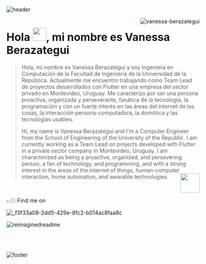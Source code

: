 ![header](https://github.com/Vanessa-Berazategui/Vanessa-Berazategui/assets/37006656/5b552b53-1418-45d0-875e-2fb594b9b416)

<img align="right" src="https://komarev.com/ghpvc/?username=vanessa-berazategui&label=Profile%20views&color=0e75b6&style=flat" alt="vanessa-berazategui"/>

<h1>Hola <img src="https://github.com/Vanessa-Berazategui/Vanessa-Berazategui/assets/37006656/96f2376b-7c2a-4d3c-b39a-180e1a591437" width="35px" height="35px">, mi nombre es Vanessa Berazategui</h1>

>Hola, mi nombre es Vanessa Berazategui y soy Ingeniera en Computación de la Facultad de Ingeniería 
>de la Universidad de la República.  Actualmente me encuentro trabajando como Team Lead de proyectos 
>desarrollados con Flutter en una empresa del sector privado en Montevideo, Uruguay. Me caracterizo por 
>ser una persona proactiva, organizada y perseverante, fanática de la tecnología, la programación y con 
>un fuerte interés en las áreas del internet de las cosas, la interacción persona-computadora, la domótica 
>y las tecnologías usables.
>
>
>Hi, my name is Vanessa Berazategui and I'm a Computer Engineer from the School of Engineering of the University 
>of the Republic. I am currently working as a Team Lead on projects developed with Flutter in a private sector 
>company in Montevideo, Uruguay. I am characterized as being a proactive, organized, and persevering person, a fan 
>of technology, and programming, and with a strong interest in the areas of the internet of things, human-computer 
>interaction, home automation, and wearable technologies.<img align="right" src="https://github.com/Vanessa-Berazategui/Vanessa-Berazategui/assets/37006656/f7a4ec3f-a4a0-4741-803f-5e17b0f12999" width="50px" height="50px"/>

<br/>

 👉🏼 Find me on
 
![_f3f33a08-2dd5-429e-8fc2-b014ac8faa8c](https://github.com/Vanessa-Berazategui/Vanessa-Berazategui/assets/37006656/a775feaf-757d-4e13-a4bb-ca9c48a7e09e)

<img src="https://myreadme.vercel.app/api/embed/Vanessa-Berazategui?panels=userstatistics,toprepositories,toplanguages,commitgraph" alt="reimaginedreadme" />

<br/><br/>

![footer](https://github.com/Vanessa-Berazategui/Vanessa-Berazategui/assets/37006656/c6bb87b4-17a7-477e-88b5-64e7f89ce72e)
